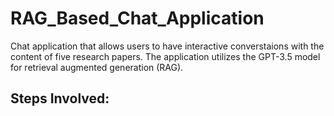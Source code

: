 # RAG_Based_Chat_Application

Chat application that allows users to have interactive converstaions with the content of five research papers. The application utilizes the GPT-3.5 model for retrieval augmented generation (RAG).

## Steps Involved:
